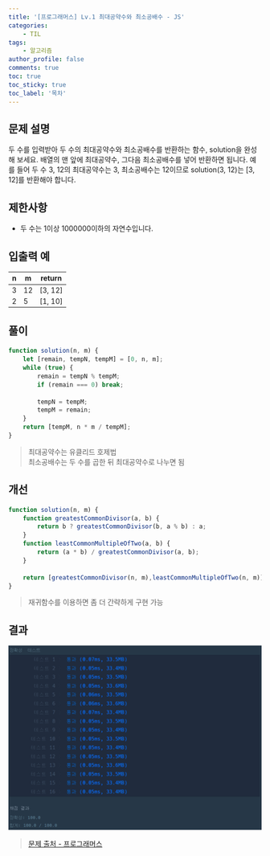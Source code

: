 ```yaml
---
title: '[프로그래머스] Lv.1 최대공약수와 최소공배수 - JS'
categories:
    - TIL
tags:
    - 알고리즘
author_profile: false
comments: true
toc: true
toc_sticky: true
toc_label: '목차'
---
```


## 문제 설명
두 수를 입력받아 두 수의 최대공약수와 최소공배수를 반환하는 함수, solution을 완성해 보세요. 배열의 맨 앞에 최대공약수, 그다음 최소공배수를 넣어 반환하면 됩니다. 예를 들어 두 수 3, 12의 최대공약수는 3, 최소공배수는 12이므로 solution(3, 12)는 [3, 12]를 반환해야 합니다.

## 제한사항
* 두 수는 1이상 1000000이하의 자연수입니다.

## 입출력 예

| n | m  | return  |
|---|----|---------|
| 3 | 12 | [3, 12] |
| 2 | 5  | [1, 10] |

## 풀이
```javascript
function solution(n, m) {
    let [remain, tempN, tempM] = [0, n, m];
    while (true) {
        remain = tempN % tempM;
        if (remain === 0) break;
        
        tempN = tempM;
        tempM = remain;
    }
    return [tempM, n * m / tempM];
}
```
> 최대공약수는 유클리드 호제법  
> 최소공배수는 두 수를 곱한 뒤 최대공약수로 나누면 됨

## 개선
```javascript
function solution(n, m) {
    function greatestCommonDivisor(a, b) {
        return b ? greatestCommonDivisor(b, a % b) : a;
    }
    function leastCommonMultipleOfTwo(a, b) {
        return (a * b) / greatestCommonDivisor(a, b);
    }
    
    return [greatestCommonDivisor(n, m),leastCommonMultipleOfTwo(n, m)];
}
```
> 재귀함수를 이용하면 좀 더 간략하게 구현 가능

## 결과
![result](/assets/images/2023/08/24/algorithm-32-result.png)

>[문제 출처 - 프로그래머스](https://school.programmers.co.kr/learn/courses/30/lessons/12940?language=javascript)